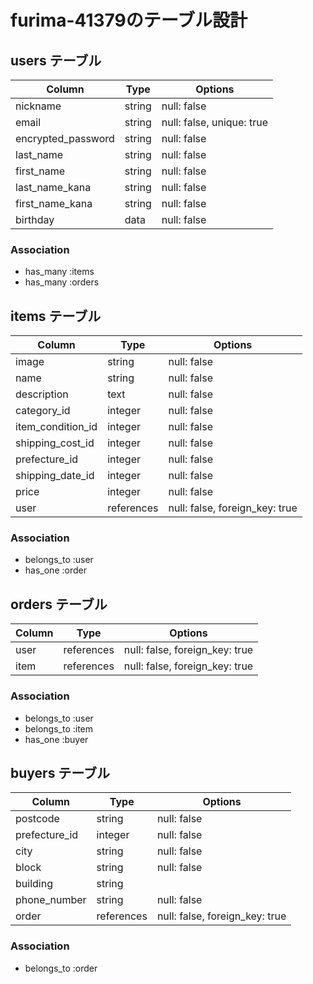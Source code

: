 
# furima-41379のテーブル設計

## users テーブル

| Column             | Type   | Options     |
| ------------------ | ------ | ----------- |
| nickname           | string | null: false |
| email              | string | null: false, unique: true |
| encrypted_password | string | null: false |
| last_name          | string | null: false |
| first_name         | string | null: false |
| last_name_kana     | string | null: false |
| first_name_kana    | string | null: false |
| birthday           | data   | null: false |

### Association

 - has_many :items
 - has_many :orders


## items テーブル

| Column            | Type       | Options     |
| ----------        | ---------- | ----------- |
| image             | string     | null: false |
| name              | string     | null: false |
| description       | text       | null: false |
| category_id       | integer    | null: false |
| item_condition_id | integer    | null: false |
| shipping_cost_id  | integer    | null: false |
| prefecture_id     | integer    | null: false |
| shipping_date_id  | integer    | null: false |
| price             | integer    | null: false |
| user              | references | null: false, foreign_key: true |

### Association

 - belongs_to :user
 - has_one :order 


## orders テーブル

| Column    | Type       | Options                        |
| --------- | ---------- | ------------------------------ |
| user      | references | null: false, foreign_key: true |
| item      | references | null: false, foreign_key: true |

### Association

 - belongs_to :user
 - belongs_to :item
 - has_one :buyer


## buyers テーブル

| Column            | Type       | Options     |
| ----------        | ---------- | ----------- |
| postcode          | string     | null: false |
| prefecture_id     | integer    | null: false |
| city              | string     | null: false |
| block             | string     | null: false |
| building          | string     |             |
| phone_number      | string     | null: false |
| order             | references | null: false, foreign_key: true |

### Association

- belongs_to :order

